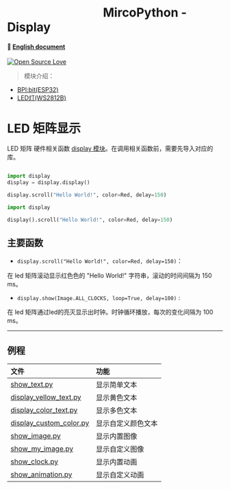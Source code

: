 # &emsp;&emsp;&emsp;&emsp;&emsp;&emsp;&emsp;&emsp;MircoPython - Display

#### 📖 [English document](https://github.com/aJantes/MircoPython-led/blob/master/english_document.md)

[![Open Source Love](https://badges.frapsoft.com/os/v3/open-source.svg?v=103)](https://github.com/ellerbrock/open-source-badge/)

> 模块介绍：

- [BPI:bit(ESP32)](https://github.com/aJantes/introduce-bpi-bit/blob/master/README.md)   
- [LED灯(WS2812B)](https://github.com/aJantes/MircoPython-led/blob/master/source/WS2812B.pdf)


# LED 矩阵显示
LED 矩阵 硬件相关函数 [display 模块](https://github.com/aJantes/MircoPython-led/blob/master/source/display.py)。在调用相关函数前，需要先导入对应的库。


``` python

import display
display = display.display()

display.scroll("Hello World!", color=Red, delay=150)

```

``` python
import display

display().scroll("Hello World!", color=Red, delay=150)

```

## 主要函数 

- `display.scroll("Hello World!", color=Red, delay=150)`：

在 led 矩阵滚动显示红色色的 "Hello World!"  字符串，滚动的时间间隔为 150 ms。

- `display.show(Image.ALL_CLOCKS, loop=True, delay=100)` :

在 led 矩阵通过led的亮灭显示出时钟。时钟循环播放，每次的变化间隔为 100 ms。


---

## 例程
文件|功能
:--|:--
 [show_text.py](https://github.com/aJantes/MircoPython-led/blob/master/example/show_text.py)  | 显示简单文本
 [display_yellow_text.py](https://github.com/aJantes/MircoPython-led/blob/master/example/display_yellow_text.py) |  显示黄色文本
 [display_color_text.py](https://github.com/aJantes/MircoPython-led/blob/master/example/display_color_text.py) | 显示多色文本
 [display_custom_color.py](https://github.com/aJantes/MircoPython-led/blob/master/example/display_custom_color.py) | 显示自定义颜色文本
 [show_image.py](https://github.com/aJantes/MircoPython-led/blob/master/example/show_image.py) | 显示内置图像
 [show_my_image.py](https://github.com/aJantes/MircoPython-led/blob/master/example/show_my_image.py) | 显示自定义图像
[show_clock.py](https://github.com/aJantes/MircoPython-led/blob/master/example/show_clock.py) | 显示内置动画
 [show_animation.py](https://github.com/aJantes/MircoPython-led/blob/master/example/show_animation.py) | 显示自定义动画

